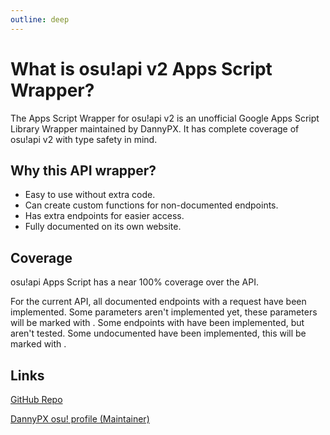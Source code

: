 ```yaml
---
outline: deep
---
```


# What is osu!api v2 Apps Script Wrapper?

The Apps Script Wrapper for osu!api v2 is an unofficial Google Apps Script Library Wrapper maintained by DannyPX. It has complete coverage of osu!api v2 with type safety in mind.

## Why this API wrapper?

- Easy to use without extra code.
- Can create custom functions for non-documented endpoints.
- Has extra endpoints for easier access.
- Fully documented on its own website.

## Coverage

osu!api Apps Script has a near 100% coverage over the API.

For the current API, all documented endpoints with a <Badge type="info" text="GET"/> request have been implemented. 
Some parameters aren't implemented yet, these parameters will be marked with <Badge type="danger" text="not implemented" />.
Some endpoints with <Badge type="tip" text="POST"/> have been implemented, but aren't tested.
Some undocumented have been implemented, this will be marked with <Badge type="warning" text="undocumented" />.

## Links

[GitHub Repo](https://github.com/DannyPX/osu-api-Appscript-Wrapper)

[DannyPX osu! profile (Maintainer)](https://osu.ppy.sh/users/11253722)